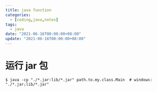 ```yaml
---
title: java function
categories: 
  - [coding,java,notes]
tags:
  - java
date: "2021-06-16T00:00:00+08:00"
update: "2021-06-16T00:00:00+08:00"
---
```


# 运行 jar 包

```shell
$ java -cp "./*.jar:lib/*.jar" path.to.my.class.Main  # windows: "./*.jar;lib/*.jar"
```


